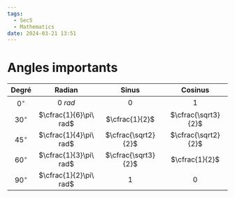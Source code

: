 ```yaml
---
tags:
  - Sec5
  - Mathematics
date: 2024-03-21 13:51
---
```


# Angles importants

|   Degré    |         Radian         |        Sinus        |       Cosinus       |
|:----------:|:----------------------:|:-------------------:|:-------------------:|
| $0^\circ$  |        $0\ rad$        |          0          |          1          |
| $30^\circ$ | $\cfrac{1}{6}\pi\ rad$ |   $\cfrac{1}{2}$    | $\cfrac{\sqrt3}{2}$ |
| $45^\circ$ | $\cfrac{1}{4}\pi\ rad$ | $\cfrac{\sqrt2}{2}$ | $\cfrac{\sqrt2}{2}$ |
| $60^\circ$ | $\cfrac{1}{3}\pi\ rad$ | $\cfrac{\sqrt3}{2}$ |   $\cfrac{1}{2}$    |
| $90^\circ$ | $\cfrac{1}{2}\pi\ rad$ |          1          |          0          |
